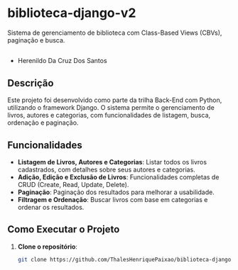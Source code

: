 # biblioteca-django-v2
Sistema de gerenciamento de biblioteca com Class-Based Views (CBVs), paginação e busca.

## 


- Herenildo Da Cruz Dos Santos



## Descrição

Este projeto foi desenvolvido como parte da trilha Back-End com Python, utilizando o framework Django. O sistema permite o gerenciamento de livros, autores e categorias, com funcionalidades de listagem, busca, ordenação e paginação.

## Funcionalidades

- **Listagem de Livros, Autores e Categorias**: Listar todos os livros cadastrados, com detalhes sobre seus autores e categorias.
- **Adição, Edição e Exclusão de Livros**: Funcionalidades completas de CRUD (Create, Read, Update, Delete).
- **Paginação**: Paginação dos resultados para melhorar a usabilidade.
- **Filtragem e Ordenação**: Buscar livros com base em categorias e ordenar os resultados.
  
## Como Executar o Projeto

1. **Clone o repositório**:
   ```bash
   git clone https://github.com/ThalesHenriquePaixao/biblioteca-django-v3.git
